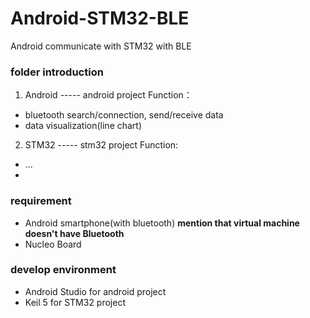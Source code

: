 # Android-STM32-BLE
Android communicate with STM32 with BLE

### folder introduction
1. Android ----- android project
Function：
- bluetooth search/connection, send/receive data
- data visualization(line chart)
2. STM32 ----- stm32 project
Function:
- ...
- 

### requirement
- Android smartphone(with bluetooth) **mention that virtual machine doesn't have Bluetooth**
- Nucleo Board

### develop environment
- Android Studio for android project
- Keil 5 for STM32 project
